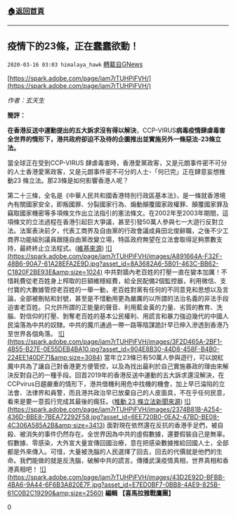 ###  [:house:返回首頁](https://github.com/ourhimalayas/txt)
---

## 疫情下的23條，正在蠢蠢欲動！
`2020-03-16 03:03 himalaya_hawk` [轉載自GNews](https://gnews.org/zh-hant/142296/)

[https://spark.adobe.com/page/iam7rTUHPiFVH/](https://spark.adobe.com/page/iam7rTUHPiFVH/)

*作者：玄天生*

**簡評：**

**在香港反送中運動提出的五大訴求沒有得以解決**，CCP-VIRUS**病毒疫情肆虐毒害全世界的情形下，港共政府卻迫不及待的企圖推出並實施另外一條惡法**–**23條立法。**

當全球正在受到CCP-VIRUS 肆虐毒害時，香港愛黨政客，又是元朗事件密不可分的人士香港愛黨政客，又是元朗事件密不可分的人士-「何已完」正在肆意妄想推動23 條立法。那23條是如何影響香港人呢？

第二十三條，全名是《中華人民共和國香港特別行政區基本法》，是一條就香港境內有關國家安全，即叛國罪、分裂國家行為、煽動顛覆國家政權罪、顛覆國家罪及竊取國家機密等多項條文作出立法指引的憲法條文。在2002年至2003年期間，這項條文的立法過程在香港引起巨大爭議，甚至引發50萬人參與七一大遊行反對立法。法案表決前夕，代表工商界及自由黨的行政會議成員田北俊辭職，之後不少工商界功能組別議員跟隨自由黨改變立場，特區政府無望在立法會取得足夠票數支持，最終終止立法程式。([維基來源](https://zh.wikipedia.org/wiki/%E9%A6%99%E6%B8%AF%E7%89%B9%E5%88%A5%E8%A1%8C%E6%94%BF%E5%8D%80%E5%9F%BA%E6%9C%AC%E6%B3%95%E7%AC%AC%E4%BA%8C%E5%8D%81%E4%B8%89%E6%A2%9D))
[!\[\](https://spark.adobe.com/page/iam7rTUHPiFVH/images/A891664A-F32F-48B6-90A7-61A28EFA2E9D.jpg?asset_id=8A3682A6-5B01-463C-BB62-C1820F2BE93E&amp;size=1024)](https://spark.adobe.com/page/iam7rTUHPiFVH/images/A891664A-F32F-48B6-90A7-61A28EFA2E9D.jpg?asset_id=8A3682A6-5B01-463C-BB62-C1820F2BE93E&amp;size=1024)
中共對牆內老百姓的打壓一直在變本加厲！不惜耗費從老百姓身上榨取的巨額維穩經費，給全民配備2個監控器，利用微信、支付寶的大數據管控老百姓的一舉一動，老百姓對黨有任何的不同意見和思想以及言論，全部被刪帖和封號，甚至是不惜動用更為嚴厲的以所謂的法治名義的非法手段迫害老百姓。只允許所謂的正能量的聲音、利用藍金黃的力量、劣質的教育、洗腦、對信仰的打壓、剝奪老百姓的基本公民權利、用謊言和暴力強迫幾代的中國人民淪落為中共的奴隸。中共的魔爪通過一帶一路等陰謀詭計早已伸入滲透到香港乃至世界各個角落。
[!\[\](https://spark.adobe.com/page/iam7rTUHPiFVH/images/3F2D465A-2BF1-4B55-B27E-0E55DEB4BA10.jpg?asset_id=904E8B30-44D8-458F-B4B0-224EE140DF71&amp;size=3084)](https://spark.adobe.com/page/iam7rTUHPiFVH/images/3F2D465A-2BF1-4B55-B27E-0E55DEB4BA10.jpg?asset_id=904E8B30-44D8-458F-B4B0-224EE140DF71&amp;size=1024)
當年立23條已有50萬人參與遊行，可以說紅魔中共為了讓自己對香港更方便管控，以及為找出最利於自己實施暴政的理由來解決反對自己的一種手段。回首2019年的香港反送中運動的五大訴求還沒解決，在CCPvirus日趨嚴重的情形下，港共借機利用危中找機的機會，加上早已淪陷的立法會、法律界和員警，而且港共政治早已放棄自己的人皮面具，不在乎任何民意，看來是要一意孤行完成其最後的瘋狂。([推動 23 條立法新聞來源](https://www.thestandnews.com/politics/%E6%8E%A8%E5%8B%95-23-%E6%A2%9D%E7%AB%8B%E6%B3%95%E1%85%A0%E4%BD%95%E5%90%9B%E5%A0%AF-%E5%B7%B2%E7%8D%B2%E7%99%BE%E8%90%AC%E4%BA%BA%E8%81%AF%E7%BD%B2-%E5%8F%AA%E6%9C%89%E6%95%B5%E4%BA%BA%E6%BC%A2%E5%A5%B8%E6%89%8D%E5%8F%8D%E5%B0%8D/))
[!\[\](https://spark.adobe.com/page/iam7rTUHPiFVH/images/2374B81B-A254-436D-BBE8-7BEA72292F58.jpg?asset_id=6EE720B0-0EA2-47BD-BE08-4C306A585A2B&amp;size=3413)](https://spark.adobe.com/page/iam7rTUHPiFVH/images/2374B81B-A254-436D-BBE8-7BEA72292F58.jpg?asset_id=6EE720B0-0EA2-47BD-BE08-4C306A585A2B&amp;size=1024)
面對現在依然還在反抗的香港手足們，被自殺、被消失的事件仍然存在。全世界因為中共的虛假數據，還要假裝自己是無辜。假數據、零感染，大外宣大量宣傳回國治療，意在把感染數據推給回國人士，全部都是外來傳入。可惜，大量被洗腦的人民選擇了回去，回去的代價就是他們的生命。我們能做的就是反洗腦，破解中共的謊言。傳播武漢疫情真相，世界真相和香港真相吧！
[!\[\](https://spark.adobe.com/page/iam7rTUHPiFVH/images/43D2E92D-BFBB-4BA6-9A44-6F6B3A820E7F.jpg?asset_id=E7ED0BF7-0BB8-4AE9-825B-61C0B2C19290&amp;size=2560)](https://spark.adobe.com/page/iam7rTUHPiFVH/images/43D2E92D-BFBB-4BA6-9A44-6F6B3A820E7F.jpg?asset_id=E7ED0BF7-0BB8-4AE9-825B-61C0B2C19290&amp;size=480)
**編輯 【喜馬拉雅戰鷹團】**

0

